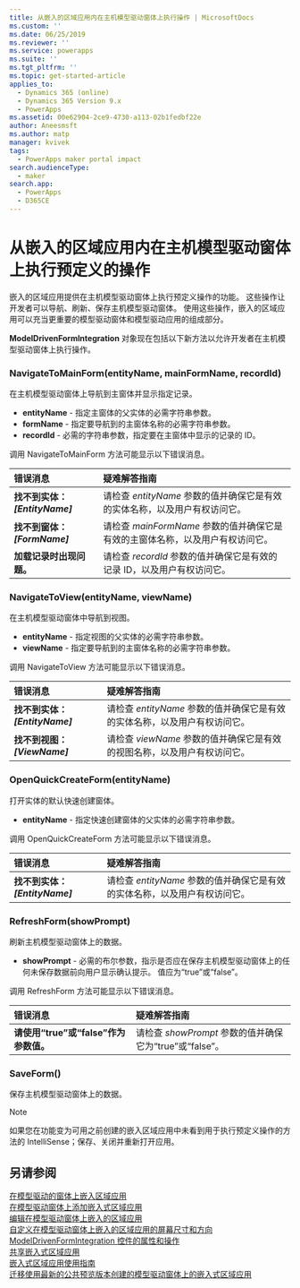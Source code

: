 ```yaml
---
title: 从嵌入的区域应用内在主机模型驱动窗体上执行操作 | MicrosoftDocs
ms.custom: ''
ms.date: 06/25/2019
ms.reviewer: ''
ms.service: powerapps
ms.suite: ''
ms.tgt_pltfrm: ''
ms.topic: get-started-article
applies_to:
  - Dynamics 365 (online)
  - Dynamics 365 Version 9.x
  - PowerApps
ms.assetid: 00e62904-2ce9-4730-a113-02b1fedbf22e
author: Aneesmsft
ms.author: matp
manager: kvivek
tags:
  - PowerApps maker portal impact
search.audienceType:
  - maker
search.app:
  - PowerApps
  - D365CE
---
```

# <a name="perform-predefined-actions-on-the-host-model-driven-form-from-within-an-embedded-canvas-app"></a>从嵌入的区域应用内在主机模型驱动窗体上执行预定义的操作
嵌入的区域应用提供在主机模型驱动窗体上执行预定义操作的功能。 这些操作让开发者可以导航、刷新、保存主机模型驱动窗体。 使用这些操作，嵌入的区域应用可以充当更重要的模型驱动窗体和模型驱动应用的组成部分。  

**ModelDrivenFormIntegration** 对象现在包括以下新方法以允许开发者在主机模型驱动窗体上执行操作。  
  
### <a name="navigatetomainformentityname-mainformname-recordid"></a>NavigateToMainForm(entityName, mainFormName, recordId)
在主机模型驱动窗体上导航到主窗体并显示指定记录。  
* **entityName** - 指定主窗体的父实体的必需字符串参数。  
* **formName** - 指定要导航到的主窗体名称的必需字符串参数。  
* **recordId** - 必需的字符串参数，指定要在主窗体中显示的记录的 ID。  
 
调用 NavigateToMainForm 方法可能显示以下错误消息。
  
| 错误消息 | 疑难解答指南 |
|:--------------|:-------------------------|
|**找不到实体：*[EntityName]*** | 请检查 *entityName* 参数的值并确保它是有效的实体名称，以及用户有权访问它。 |
|**找不到窗体：*[FormName]*** | 请检查 *mainFormName* 参数的值并确保它是有效的主窗体名称，以及用户有权访问它。 |
|**加载记录时出现问题。** | 请检查 *recordId* 参数的值并确保它是有效的记录 ID，以及用户有权访问它。 |
  
  
### <a name="navigatetoviewentityname-viewname"></a>NavigateToView(entityName, viewName)
在主机模型驱动窗体中导航到视图。  
* **entityName** - 指定视图的父实体的必需字符串参数。  
* **viewName** - 指定要导航到的主窗体名称的必需字符串参数。  
 
调用 NavigateToView 方法可能显示以下错误消息。
  
| 错误消息 | 疑难解答指南 |
|:--------------|:-------------------------|
|**找不到实体：*[EntityName]*** | 请检查 *entityName* 参数的值并确保它是有效的实体名称，以及用户有权访问它。 |
|**找不到视图：*[ViewName]*** | 请检查 *viewName* 参数的值并确保它是有效的视图名称，以及用户有权访问它。 |
  
  
### <a name="openquickcreateformentityname"></a>OpenQuickCreateForm(entityName)  
打开实体的默认快速创建窗体。  
* **entityName** - 指定快速创建窗体的父实体的必需字符串参数。  
 
调用 OpenQuickCreateForm 方法可能显示以下错误消息。
  
| 错误消息 | 疑难解答指南 |
|:--------------|:-------------------------|
|**找不到实体：*[EntityName]*** | 请检查 *entityName* 参数的值并确保它是有效的实体名称，以及用户有权访问它。 |
  
  
### <a name="refreshformshowprompt"></a>RefreshForm(showPrompt)  
刷新主机模型驱动窗体上的数据。  
* **showPrompt** - 必需的布尔参数，指示是否应在保存主机模型驱动窗体上的任何未保存数据前向用户显示确认提示。 值应为“true”或“false”。
 
调用 RefreshForm 方法可能显示以下错误消息。
  
| 错误消息 | 疑难解答指南 |
|:--------------|:-------------------------|
|**请使用“true”或“false”作为参数值。** | 请检查 *showPrompt* 参数的值并确保它为“true”或“false”。 |
  
  
### <a name="saveform"></a>SaveForm()  
保存主机模型驱动窗体上的数据。  


> [!NOTE]
> 如果您在功能变为可用之前创建的嵌入区域应用中未看到用于执行预定义操作的方法的 IntelliSense；保存、关闭并重新打开应用。 

## <a name="see-also"></a>另请参阅
[在模型驱动的窗体上嵌入区域应用](embed-canvas-app-in-form.md) <br />
[在模型驱动窗体上添加嵌入式区域应用](embedded-canvas-app-add-classic-designer.md) <br />
[编辑在模型驱动窗体上嵌入的区域应用](embedded-canvas-app-edit-classic-designer.md) <br />
[自定义在模型驱动窗体上嵌入的区域应用的屏幕尺寸和方向](embedded-canvas-app-customize-screen.md) <br />
[ModelDrivenFormIntegration 控件的属性和操作](embedded-canvas-app-properties-actions.md) <br />
[共享嵌入式区域应用](share-embedded-canvas-app.md) <br />
[嵌入式区域应用使用指南](embedded-canvas-app-guidelines.md) <br />
[迁移使用最新的公共预览版本创建的模型驱动窗体上的嵌入式区域应用](embedded-canvas-app-migrate-from-preview.md) <br />
